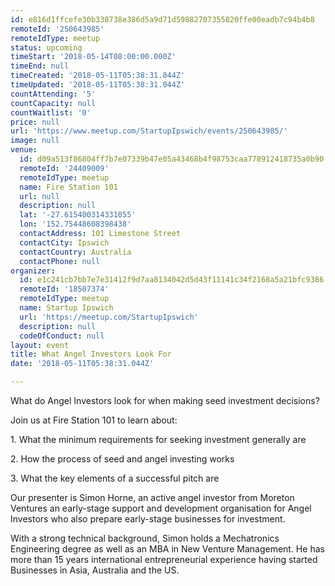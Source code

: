 ```yaml
---
id: e816d1ffcefe30b338738e386d5a9d71d59882707355820ffe00eadb7c94b4b8
remoteId: '250643985'
remoteIdType: meetup
status: upcoming
timeStart: '2018-05-14T08:00:00.000Z'
timeEnd: null
timeCreated: '2018-05-11T05:38:31.044Z'
timeUpdated: '2018-05-11T05:38:31.044Z'
countAttending: '5'
countCapacity: null
countWaitlist: '0'
price: null
url: 'https://www.meetup.com/StartupIpswich/events/250643985/'
image: null
venue:
  id: d09a513f86804ff7b7e07339b47e05a43468b4f98753caa778912418735a0b90
  remoteId: '24409009'
  remoteIdType: meetup
  name: Fire Station 101
  url: null
  description: null
  lat: '-27.615400314331055'
  lon: '152.75448608398438'
  contactAddress: 101 Limestone Street
  contactCity: Ipswich
  contactCountry: Australia
  contactPhone: null
organizer:
  id: e1c241cb7bb7e7e31412f9d7aa8134042d5d43f11141c34f2168a5a21bfc9386
  remoteId: '18507374'
  remoteIdType: meetup
  name: Startup Ipswich
  url: 'https://meetup.com/StartupIpswich'
  description: null
  codeOfConduct: null
layout: event
title: What Angel Investors Look For
date: '2018-05-11T05:38:31.044Z'

---
```

<p>What do Angel Investors look for when making seed investment decisions?</p> <p>Join us at Fire Station 101 to learn about:</p> <p>1. What the minimum requirements for seeking investment generally are</p> <p>2. How the process of seed and angel investing works</p> <p>3. What the key elements of a successful pitch are</p> <p>Our presenter is Simon Horne, an active angel investor from Moreton Ventures an early-stage support and development organisation for Angel Investors who also prepare early-stage businesses for investment.</p> <p>With a strong technical background, Simon holds a Mechatronics Engineering degree as well as an MBA in New Venture Management. He has more than 15 years international entrepreneurial experience having started Businesses in Asia, Australia and the US.</p>

